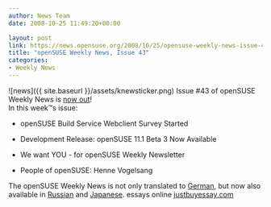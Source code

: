 ```yaml
---
author: News Team
date: 2008-10-25 11:49:20+00:00

layout: post
link: https://news.opensuse.org/2008/10/25/opensuse-weekly-news-issue-43/
title: "openSUSE Weekly News, Issue 43"
categories:
- Weekly News
---
```

![news]({{ site.baseurl }}/assets/knewsticker.png) Issue #43 of openSUSE Weekly News is [now out](http://en.opensuse.org/OpenSUSE_Weekly_News/43)!  
In this week™s issue:


  * openSUSE Build Service Webclient Survey Started

  * Development Release: openSUSE 11.1 Beta 3 Now Available

  * We want YOU - for openSUSE Weekly Newsletter

  * People of openSUSE: Henne Vogelsang



The openSUSE Weekly News is not only translated to [German](http://de.opensuse.org/OpenSUSE-Wochenschau), but now also available in [Russian](http://ru.opensuse.org/%D0%95%D0%B6%D0%B5%D0%BD%D0%B5%D0%B4%D0%B5%D0%BB%D1%8C%D0%BD%D1%8B%D0%B5_%D0%BD%D0%BE%D0%B2%D0%BE%D1%81%D1%82%D0%B8_openSUSE) and [Japanese](http://ja.opensuse.org/OpenSUSE_Weekly_News). essays online [justbuyessay.com](https://justbuyessay.com/)		
